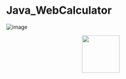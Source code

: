 # Java_WebCalculator
![image]([https://github.com/EduardKriv/Java_WebCalculator/tree/main/materials/calc.gif](https://github.com/EduardKriv/Java_WebCalculator/blob/main/materials/calc.gif?raw=true))
<div id="header" align="center">
  <img src="https://github.com/EduardKriv/Java_WebCalculator/tree/main/materials/calc.gif" width="100"/>
</div>
